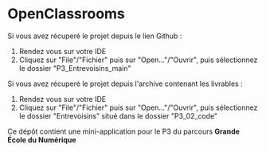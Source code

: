 # OpenClassrooms

Si vous avez récuperé le projet depuis le lien Github :
1. Rendez vous sur votre IDE
2. Cliquez sur "File"/"Fichier" puis sur "Open..."/"Ouvrir", puis sélectionnez le dossier "P3_Entrevoisins_main"
	
Si vous avez récuperé le projet depuis l'archive contenant les livrables :
1. Rendez vous sur votre IDE
2. Cliquez sur "File"/"Fichier" puis sur "Open..."/"Ouvrir", puis sélectionnez le dossier "Entrevoisins" situé dans le dossier "P3_02_code"

Ce dépôt contient une mini-application pour le P3 du parcours **Grande École du Numérique**